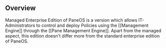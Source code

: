 ## Overview
Managed Enterprise Edition of PaneOS is a version which allows IT-Administrators to control and deploy Policies using the [[Management Engine]] through the [[Pane Management Engine]].
Apart from the managed aspect, this edition doesn't differ more from the standard enterprise edition of PaneOS.